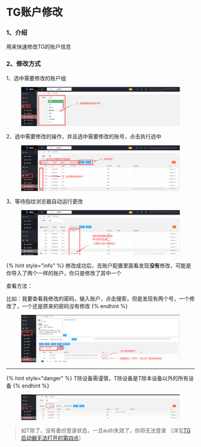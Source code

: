 # TG账户修改

### 1、介绍

用来快速修改TG的账户信息

### 2、修改方式

1、选中需要修改的账户组

<figure><img src="../../.gitbook/assets/image (34).png" alt=""><figcaption></figcaption></figure>

2、选中需要修改的操作，并且选中需要修改的账号，点击执行选中

<figure><img src="../../.gitbook/assets/image (2) (1) (1) (1).png" alt=""><figcaption></figcaption></figure>

3、等待指纹浏览器自动运行更改

<figure><img src="../../.gitbook/assets/image (4) (1) (1).png" alt=""><figcaption></figcaption></figure>

{% hint style="info" %}
修改成功后，去账户配置里面看发现**没有**修改，可能是你导入了两个一样的账户，你只是修改了其中一个

查看方法：

比如：我要查看我修改的密码，输入账户，点击搜索，但是发现有两个号，一个修改了，一个还是原来的密码没有修改
{% endhint %}

<figure><img src="../../.gitbook/assets/image (25).png" alt=""><figcaption></figcaption></figure>



***

{% hint style="danger" %}
T除设备需谨慎，T除设备是T除本设备以外的所有设备
{% endhint %}

<figure><img src="../../.gitbook/assets/image (28).png" alt=""><figcaption></figcaption></figure>

> 如T除了，没有备份登录状态，一旦auth失效了，你将无法登录 （详见[TG启动器无法打开的第四点](../qa-da-yi/tg-qi-dong-qi-wu-fa-da-kai.md#id-4code-bu-shu-ru-liu-lan-qi-zhi-jie-tui-chu)）
